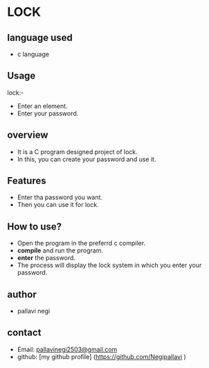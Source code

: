 # LOCK

## language used
- c language

## Usage 
lock:-
- Enter an element.
- Enter your password.

## overview
- It is a C program designed project of lock.
- In this, you can create your password and use it.

## Features
* Enter tha password you want.
* Then you can use it for lock. 

## How to use?
- Open the program in the preferrd c compiler.
- **compile** and run the program.
- **enter** the password.
- The process will display the lock system in which you enter your password.

## author
- pallavi negi

## contact
- Email: pallavinegi2503@gmail.com
- github: [my github profile]
  (https://github.com/Negipallavi )
